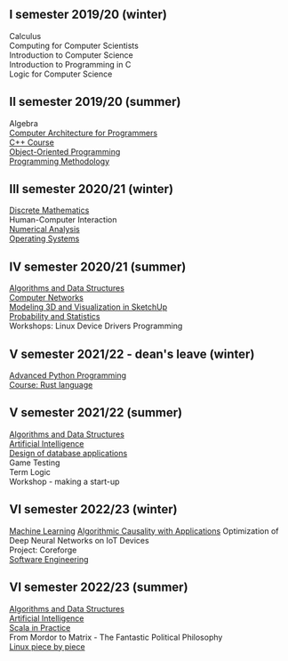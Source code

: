 ## I semester 2019/20 (winter)
Calculus  
Computing for Computer Scientists  
Introduction to Computer Science  
Introduction to Programming in C  
Logic for Computer Science  

## II semester 2019/20 (summer)
Algebra  
[Computer Architecture for Programmers](ASK/)  
[C++ Course](CPP/)  
[Object-Oriented Programming](PO/)  
[Programming Methodology](MP/)  

## III semester 2020/21 (winter)
[Discrete Mathematics](MDM/)  
Human-Computer Interaction  
[Numerical Analysis](ANL/)  
[Operating Systems](SO/)  

## IV semester 2020/21 (summer)
[Algorithms and Data Structures](AISD/)  
[Computer Networks](SK/)  
[Modeling 3D and Visualization in SketchUp](Sketchup/)  
[Probability and Statistics](RPIS/)  
Workshops: Linux Device Drivers Programming

## V semester 2021/22 - dean's leave (winter)
[Advanced Python Programming](Python/)  
[Course: Rust language](Rust/)  

## V semester 2021/22 (summer)
[Algorithms and Data Structures](AISD/)  
[Artificial Intelligence](AI/)  
[Design of database applications](KPAZBD/)  
Game Testing  
Term Logic  
Workshop - making a start-up  

## VI semester 2022/23 (winter)
[Machine Learning](ML/)
[Algorithmic Causality with Applications](ACwA/)
Optimization of Deep Neural Networks on IoT Devices  
Project: Coreforge  
[Software Engineering](IO/)

## VI semester 2022/23 (summer)
[Algorithms and Data Structures](AISD/)  
[Artificial Intelligence](AI/)  
[Scala in Practice](SiP)  
From Mordor to Matrix - The Fantastic Political Philosophy  
[Linux piece by piece](LinuxSeminar/)  
